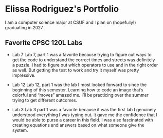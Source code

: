 
# Elissa Rodriguez's Portfolio

I am a computer science major at CSUF and I plan on (hopefully!) graduating in 2027.

##  Favorite CPSC 120L Labs

* Lab 7
Lab 7, part 1 was a favorite because trying to figure out ways to get the code to understand the correct times and streets was definitely a puzzle. i had to figure out which operators to use and in the right order as well. But getting the test to work and try it myself was pretty impressive. 

* Lab 12
Lab 12, part 1 was the lab I most looked forward to since the beginning of this semester. Learning how to code an image that’s colorful and “moves” amazed me. I’ll be practicing over the summer trying to get different outcomes.

* Lab 3
Lab 3 part 1 was a favorite because it was the first lab I genuinely understood everything I was typing out. It gave me the confidence that I would be able to purse a career in this field. I was also fascinated with creating equations and answers based on what someone give the system.